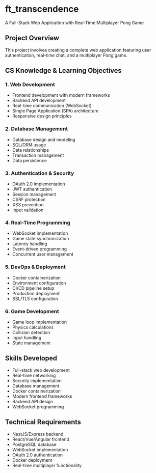 # ft_transcendence
A Full-Stack Web Application with Real-Time Multiplayer Pong Game

## Project Overview
This project involves creating a complete web application featuring user authentication, real-time chat, and a multiplayer Pong game.

## CS Knowledge & Learning Objectives

### 1. Web Development
- Frontend development with modern frameworks
- Backend API development
- Real-time communication (WebSocket)
- Single Page Application (SPA) architecture
- Responsive design principles

### 2. Database Management
- Database design and modeling
- SQL/ORM usage
- Data relationships
- Transaction management
- Data persistence

### 3. Authentication & Security
- OAuth 2.0 implementation
- JWT authentication
- Session management
- CSRF protection
- XSS prevention
- Input validation

### 4. Real-Time Programming
- WebSocket implementation
- Game state synchronization
- Latency handling
- Event-driven programming
- Concurrent user management

### 5. DevOps & Deployment
- Docker containerization
- Environment configuration
- CI/CD pipeline setup
- Production deployment
- SSL/TLS configuration

### 6. Game Development
- Game loop implementation
- Physics calculations
- Collision detection
- Input handling
- State management

## Skills Developed
- Full-stack web development
- Real-time networking
- Security implementation
- Database management
- Docker containerization
- Modern frontend frameworks
- Backend API design
- WebSocket programming

## Technical Requirements
- NestJS/Express backend
- React/Vue/Angular frontend
- PostgreSQL database
- WebSocket implementation
- OAuth 2.0 authentication
- Docker deployment
- Real-time multiplayer functionality 